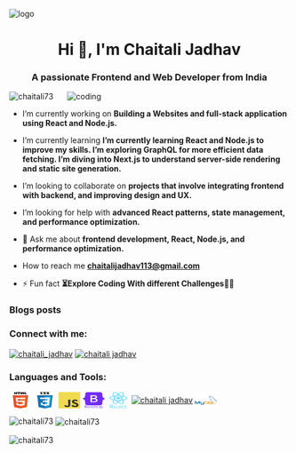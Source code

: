 ![logo](https://images.playground.com/586b4eff477549e1a37e38085e78b5eb.jpeg)

<h1 align="center">Hi 👋, I'm Chaitali Jadhav</h1>
<h3 align="center">A passionate Frontend and Web Developer from India</h3>

<img align="right" alt="coding" width="400" src="https://media0.giphy.com/media/v1.Y2lkPTc5MGI3NjExMWNpM202cmFnbmdhZXZkNnM1a3Q4ZjQwbGY5dXpiZG1tcjBubmJ5YyZlcD12MV9pbnRlcm5hbF9naWZfYnlfaWQmY3Q9Zw/hpXdHPfFI5wTABdDx9/giphy.webp">

<p align="left"> <img src="https://komarev.com/ghpvc/?username=chaitali73&label=Profile%20views&color=0e75b6&style=flat" alt="chaitali73" /> </p>

- I’m currently working on **Building a Websites and full-stack application using React and Node.js.**

- I’m currently learning **I’m currently learning React and Node.js to improve my skills. I’m exploring GraphQL for more efficient data fetching. I’m diving into Next.js to understand server-side rendering and static site generation.**

- I’m looking to collaborate on **projects that involve integrating frontend with backend, and improving design and UX.**

- I’m looking for help with **advanced React patterns, state management, and performance optimization.**

- 💬 Ask me about **frontend development, React, Node.js, and performance optimization.**

- How to reach me **chaitalijadhav113@gmail.com**

- ⚡ Fun fact **⏳Explore Coding With different Challenges👩‍💻**

### Blogs posts
<!-- BLOG-POST-LIST:START -->
<!-- BLOG-POST-LIST:END -->

<h3 align="left">Connect with me:</h3>
<p align="left">
<a href="https://dev.to/chaitali_jadhav" target="blank"><img align="center" src="https://raw.githubusercontent.com/rahuldkjain/github-profile-readme-generator/master/src/images/icons/Social/devto.svg" alt="chaitali_jadhav" height="30" width="40" /></a>
<a href="https://linkedin.com/in/chaitali jadhav" target="blank"><img align="center" src="https://raw.githubusercontent.com/rahuldkjain/github-profile-readme-generator/master/src/images/icons/Social/linked-in-alt.svg" alt="chaitali jadhav" height="30" width="40" /></a>
</p>

<h3 align="left">Languages and Tools:</h3>
<p align="left">
<a href="https://www.w3.org/html/" target="blank"><img align="center" src="https://raw.githubusercontent.com/devicons/devicon/master/icons/html5/html5-original-wordmark.svg" alt="chaitali_jadhav" height="30" width="40" /></a>  
<a href="https://www.w3schools.com/css/" target="blank"><img align="center" src="https://raw.githubusercontent.com/devicons/devicon/master/icons/css3/css3-original-wordmark.svg" alt="chaitali jadhav" height="30" width="40" /></a>
<a href="https://developer.mozilla.org/en-US/docs/Web/JavaScript" target="blank"><img align="center" src="https://raw.githubusercontent.com/devicons/devicon/master/icons/javascript/javascript-original.svg" alt="chaitali jadhav" height="30" width="40" /></a> 
<a href="https://getbootstrap.com" target="blank"><img align="center" src="https://raw.githubusercontent.com/devicons/devicon/master/icons/bootstrap/bootstrap-plain-wordmark.svg" alt="chaitali jadhav" height="30" width="40" /></a>  
<a href="https://reactjs.org/" target="blank"><img align="center" src="https://raw.githubusercontent.com/devicons/devicon/master/icons/react/react-original-wordmark.svg" alt="chaitali jadhav" height="30" width="40" /></a>
<a href="https://tailwindcss.com/" target="blank"><img align="center" src="https://www.vectorlogo.zone/logos/tailwindcss/tailwindcss-icon.svg" alt="chaitali jadhav" height="30" width="40" /></a>
  <a href="https://www.mysql.com/" target="blank"><img align="center" src="https://raw.githubusercontent.com/devicons/devicon/master/icons/mysql/mysql-original-wordmark.svg" alt="chaitali jadhav" height="30" width="40" /></a>
</p>

<p><img align="left" src="https://github-readme-stats.vercel.app/api/top-langs?username=chaitali73&show_icons=true&locale=en&layout=compact" alt="chaitali73" /></p>

<p>&nbsp;<img align="center" src="https://github-readme-stats.vercel.app/api?username=chaitali73&show_icons=true&locale=en" alt="chaitali73" /></p>

<p><img align="center" src="https://github-readme-streak-stats.herokuapp.com/?user=chaitali73&" alt="chaitali73" /></p>
